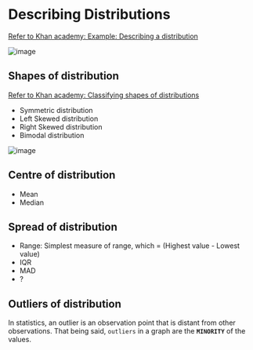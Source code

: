 # Describing Distributions

[Refer to Khan academy: Example: Describing a distribution](https://www.khanacademy.org/math/ap-statistics/quantitative-data-ap/modal/v/example-describing-a-distribution)

![image](https://user-images.githubusercontent.com/14041622/43631980-5c977e2a-9737-11e8-8225-8f59eb204f63.png)


## Shapes of distribution

[Refer to Khan academy: Classifying shapes of distributions](https://www.khanacademy.org/math/ap-statistics/quantitative-data-ap/modal/v/classifying-distributions)

- Symmetric distribution
- Left Skewed distribution
- Right Skewed distribution
- Bimodal distribution

![image](https://user-images.githubusercontent.com/14041622/43631722-9994def4-9736-11e8-96d4-9a6284c01366.png)


## Centre of distribution

- Mean
- Median


## Spread of distribution

- Range: Simplest measure of range, which = (Highest value - Lowest value)
- IQR
- MAD
- ?


## Outliers of distribution
In statistics, an outlier is an observation point that is distant from other observations.
That being said, `outliers` in a graph are the **`MINORITY`** of the values.
